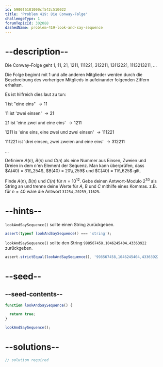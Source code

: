 ```yaml
---
id: 5900f5101000cf542c510022
title: 'Problem 419: Die Conway-Folge'
challengeType: 1
forumTopicId: 302088
dashedName: problem-419-look-and-say-sequence
---
```


# --description--

Die Conway-Folge geht 1, 11, 21, 1211, 111221, 312211, 13112221, 1113213211, ...

Die Folge beginnt mit 1 und alle anderen Mitglieder werden durch die Beschreibung des vorherigen Mitglieds in aufeinander folgenden Ziffern erhalten.

Es ist hilfreich dies laut zu tun:

1 ist "eine eins" $→ 11$

11 ist 'zwei einsen' $→ 21$

21 ist 'eine zwei und eine eins' $→ 1211$

1211 is 'eine eins, eine zwei und zwei einsen' $→ 111221$

111221 ist 'drei einsen, zwei zweien and eine eins' $→ 312211$

...

Definiere $A(n)$, $B(n)$ und $C(n)$ als eine Nummer aus Einsen, Zweien und Dreien in dem $n$'en Element der Sequenz. Man kann überprüfen, dass $A(40) = 31\\,254$, $B(40) = 20\\,259$ und $C(40) = 11\\,625$ gilt.

Finde $A(n)$, $B(n)$ und $C(n)$ für $n = {10}^{12}$. Gebe deinen Antwort-Modulo $2^{30}$ als String an und trenne deine Werte für $A$, $B$ und $C$ mithilfe eines Kommas. z.B. für $n = 40$ wäre die Antwort `31254,20259,11625`.

# --hints--

`lookAndSaySequence()` sollte einen String zurückgeben.

```js
assert(typeof lookAndSaySequence() === 'string');
```


`lookAndSaySequence()` sollte den String `998567458,1046245404,43363922` zurückgeben.

```js
assert.strictEqual(lookAndSaySequence(), '998567458,1046245404,43363922');
```

# --seed--

## --seed-contents--

```js
function lookAndSaySequence() {

  return true;
}

lookAndSaySequence();
```

# --solutions--

```js
// solution required
```
